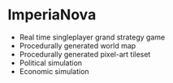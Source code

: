 # ImperiaNova
* Real time singleplayer grand strategy game
* Procedurally generated world map
* Procedurally generated pixel-art tileset
* Political simulation
* Economic simulation
